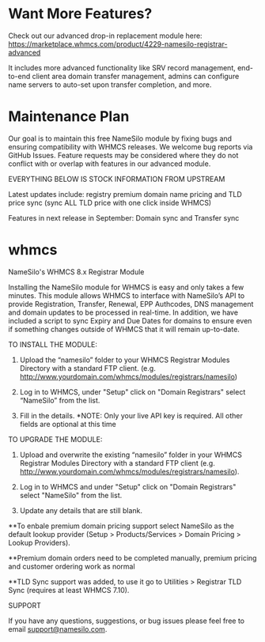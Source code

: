 # Want More Features?
Check out our advanced drop-in replacement module here: https://marketplace.whmcs.com/product/4229-namesilo-registrar-advanced

It includes more advanced functionality like SRV record management, end-to-end client area domain transfer management, admins can configure name servers to auto-set upon transfer completion, and more.

# Maintenance Plan
Our goal is to maintain this free NameSilo module by fixing bugs and ensuring compatibility with WHMCS releases. We welcome bug reports via GitHub Issues. Feature requests may be considered where they do not conflict with or overlap with features in our advanced module.

EVERYTHING BELOW IS STOCK INFORMATION FROM UPSTREAM

Latest updates include: registry premium domain name pricing and TLD price sync (sync ALL TLD price with one click inside WHMCS)

Features in next release in September: Domain sync and Transfer sync

# whmcs
NameSilo's WHMCS 8.x Registrar Module

Installing the NameSilo module for WHMCS is easy and only takes a few minutes. This module allows WHMCS to
interface with NameSilo’s API to provide Registration, Transfer, Renewal, EPP Authcodes, DNS management and
domain updates to be processed in real-time. In addition, we have included a script to sync Expiry and Due Dates
for domains to ensure even if something changes outside of WHMCS that it will remain up-to-date.



TO INSTALL THE MODULE:

1. Upload the “namesilo” folder to your WHMCS Registrar Modules Directory with a standard FTP client.
(e.g. http://www.yourdomain.com/whmcs/modules/registrars/namesilo)

2. Log in to WHMCS, under "Setup" click on "Domain Registrars" select “NameSilo” from the list.

3. Fill in the details. *NOTE: Only your live API key is required. All other fields are optional at this time



TO UPGRADE THE MODULE:

1. Upload and overwrite the existing “namesilo” folder in your WHMCS Registrar Modules Directory with a
standard FTP client (e.g. http://www.yourdomain.com/whmcs/modules/registrars/namesilo).

2. Log in to WHMCS and under "Setup" click on "Domain Registrars" select "NameSilo" from the list.

3. Update any details that are still blank.


**To enbale premium domain pricing support select NameSilo as the default lookup provider (Setup > Products/Services > Domain Pricing > Lookup Providers).

**Premium domain orders need to be completed manually, premium pricing and customer ordering work as normal

**TLD Sync support was added, to use it go to Utilities > Registrar TLD Sync (requires at least WHMCS 7.10).


SUPPORT

If you have any questions, suggestions, or bug issues please feel free to email support@namesilo.com.

